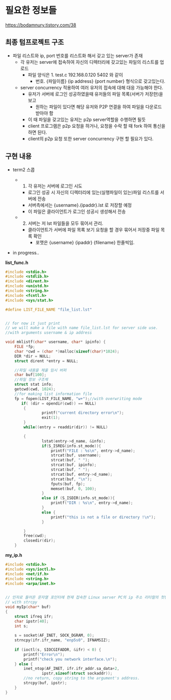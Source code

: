 # 필요한 정보들

https://bodamnury.tistory.com/38



## 최종 텀프로젝트 구조

- 파일 리스트와 ip, port 번호를 리스트화 해서 갖고 있는 server가 존재
    - 각 유저는 server에 접속하여 자신의 디렉터리에 갖고있는 파일의 리스트를 업로드
        - 파일 양식은 1. test.c 192.168.0.120 5402 와 같이
            - 번호. {파일이름} {ip address} {port number} 형식으로 갖고있는다.
    - server concurrency 적용하여 여러 유저의 접속에 대해 대응 가능해야 한다.
        - 유저가 서버에 로그인 성공하였을때 유저들의 파일 목록(서버가 저장한)을 보고
            - 원하는 파일이 있다면 해당 유저와 P2P 연결을 하여 파일을 다운로드 받아야 함
        - 이 때 파일을 갖고있는 유저는 p2p server역할을 수행하면 될듯
        - client 프로그램은 p2p 요청을 하거나, 요청을 수락 할 때 fork 하여 통신을 하면 된다.
        - client의 p2p 요청 또한 server concurrency 구현 할 필요가 있다.
    
    
## 구현 내용

- term2 스콥
    - 1. 각 유저는 서버에 로그인 시도
        - 로그인 성공 시 자신의 디렉터리에 있는(실행파일이 있는)파일 리스트를 서버에 전송
        - 서버측에서는 {username}.{ipaddr}.lst 로 저장할 예정
        - 이 파일은 클라이언트가 로그인 성공시 생성해서 전송
    - 2. 서버는 저 lst 파일들을 모두 묶어서 관리.
        - 클라이언트가 서버에 파일 목록 보기 요청을 할 경우 묶어서 저장중 파일 목록 확인
            - 포맷은 {username} {ipaddr} {filename} 한줄씩임.

- in progress..


<strong>list_func.h</strong>

```c
#include <stdio.h>
#include <stdlib.h>
#include <dirent.h>
#include <unistd.h>
#include <string.h>
#include <fcntl.h>
#include <sys/stat.h>

#define LIST_FILE_NAME "file_list.lst"


// for now it just print
// we will make a file with name file_list.lst for server side use.
//with arguments username & ip address

void mklistf(char* username, char* ipinfo) {
    FILE *fp;
    char *cwd = (char *)malloc(sizeof(char)*1024);
    DIR *dir = NULL;
    struct dirent *entry = NULL; 

    //파일 내용을 채울 임시 버퍼
    char buf[100];
    //파일 정보 구조체
    struct stat info;
    getcwd(cwd, 1024);
    //for making list information file
    fp = fopen(LIST_FILE_NAME, "w+");//with overwriting mode
       if( (dir = opendir(cwd)) == NULL)
        {
                printf("current directory error\n");
                exit(1);
        }
        while((entry = readdir(dir)) != NULL)

        {
                lstat(entry->d_name, &info);
                if(S_ISREG(info.st_mode)){
                    printf("FILE : %s\n", entry->d_name);
                    strcat(buf, username);
                    strcat(buf, " ");
                    strcat(buf, ipinfo);
                    strcat(buf, " ");
                    strcat(buf, entry->d_name);
                    strcat(buf, "\n");
                    fputs(buf, fp);
                    memset(buf, 0, 100);
                }
                else if (S_ISDIR(info.st_mode)){
                    printf("DIR : %s\n", entry->d_name);
                }
                else {
                    printf("this is not a file or directory !\n");
                }

        }
        free(cwd);
        closedir(dir);
    }
```

<strong>my_ip.h</strong>

```c
#include <stdio.h>
#include <sys/ioctl.h>
#include <net/if.h>
#include <string.h>
#include <arpa/inet.h>
 

// 인자로 들어온 문자열 포인터에 현재 접속한 Linux server PC의 ip 주소 리터럴의 첫번째 주소를 넣어줌
// with strcpy
void myIp(char* buf)
{
    struct ifreq ifr;
    char ipstr[40];
    int s;
    
    s = socket(AF_INET, SOCK_DGRAM, 0);
    strncpy(ifr.ifr_name, "enp5s0", IFNAMSIZ);
 
    if (ioctl(s, SIOCGIFADDR, &ifr) < 0) {
        printf("Error\n");
        printf("check you network interface.\n");
    } else {
        inet_ntop(AF_INET, ifr.ifr_addr.sa_data+2,
                ipstr,sizeof(struct sockaddr));
        //no return, copy string to the argument's address.
        strcpy(buf, ipstr);
    }
}
```